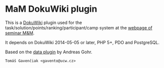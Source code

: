 MaM DokuWiki plugin
===================

This is a [DokuWiki](http://www.dokuwiki.org) plugin used for the task/solution/points/ranking/participant/camp system
at the [webpage of seminar M&M](http://mam.mff.cuni.cz).

It depends on DokuWiki 2014-05-05 or later, PHP 5+, PDO and PostgreSQL.

Based on the [data plugin](http://www.dokuwiki.org/plugin:data) by Andreas Gohr.


    Tomáš Gavenčiak <gavento@ucw.cz>
